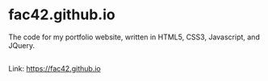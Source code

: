 # fac42.github.io
The code for my portfolio website, written in HTML5, CSS3, Javascript, and JQuery.
##
Link: https://fac42.github.io
